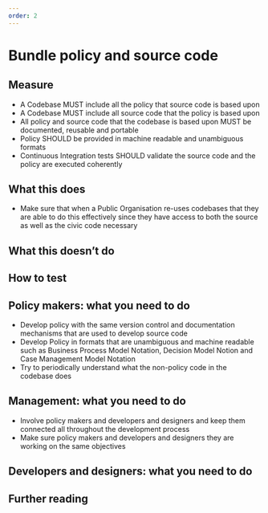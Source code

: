 ```yaml
---
order: 2
---
```


# Bundle policy and source code

## Measure

* A Codebase MUST include all the policy that source code is based upon
* A Codebase MUST include all source code that the policy is based upon
* All policy and source code that the codebase is based upon MUST be documented, reusable and portable
* Policy SHOULD be provided in machine readable and unambiguous formats
* Continuous Integration tests SHOULD validate the source code and the policy are executed coherently

## What this does

* Make sure that when a Public Organisation re-uses codebases that they are able to do this effectively since they have access to both the source as well as the civic code necessary

## What this doesn’t do

## How to test

## Policy makers: what you need to do

* Develop policy with the same version control and documentation mechanisms that are used to develop source code
* Develop Policy in formats that are unambiguous and machine readable such as Business Process Model Notation, Decision Model Notion and Case Management Model Notation
* Try to periodically understand what the non-policy code in the codebase does

## Management: what you need to do

* Involve policy makers and developers and designers and keep them connected all throughout the development process
* Make sure policy makers and developers and designers they are working on the same objectives

## Developers and designers: what you need to do

## Further reading
